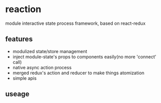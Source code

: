 # reaction
module interactive state process framework, based on react-redux

## features
  - modulized state/store management
  - inject module-state's props to components easily(no more 'connect' call)
  - native async action process
  - merged redux's action and reducer to make things atomization
  - simple apis
  
## useage

